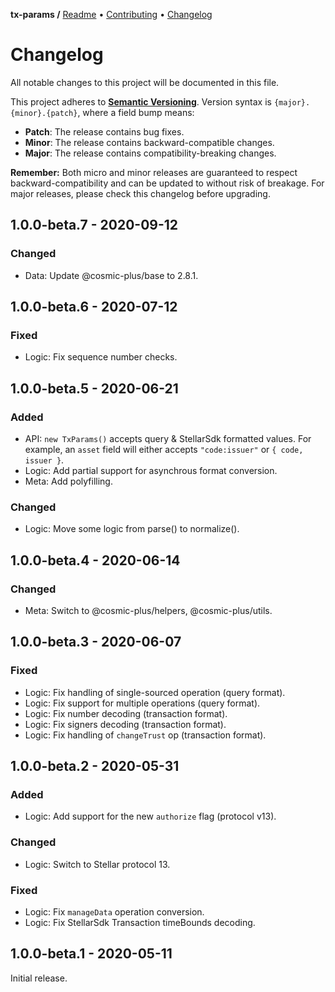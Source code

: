 **tx-params /**
[Readme](https://cosmic.plus/#view:js-tx-params)
• [Contributing](https://cosmic.plus/#view:js-tx-params/CONTRIBUTING)
• [Changelog](https://cosmic.plus/#view:js-tx-params/CHANGELOG)

# Changelog

All notable changes to this project will be documented in this file.

This project adheres to **[Semantic
Versioning](https://semver.org/spec/v2.0.0.html)**. Version syntax is
`{major}.{minor}.{patch}`, where a field bump means:

- **Patch**: The release contains bug fixes.
- **Minor**: The release contains backward-compatible changes.
- **Major**: The release contains compatibility-breaking changes.

**Remember:** Both micro and minor releases are guaranteed to respect
backward-compatibility and can be updated to without risk of breakage. For major
releases, please check this changelog before upgrading.

## 1.0.0-beta.7 - 2020-09-12

### Changed

- Data: Update @cosmic-plus/base to 2.8.1.

## 1.0.0-beta.6 - 2020-07-12

### Fixed

- Logic: Fix sequence number checks.

## 1.0.0-beta.5 - 2020-06-21

### Added

- API: `new TxParams()` accepts query & StellarSdk formatted values. For
  example, an `asset` field will either accepts `"code:issuer"` or `{ code, issuer }`.
- Logic: Add partial support for asynchrous format conversion.
- Meta: Add polyfilling.

### Changed

- Logic: Move some logic from parse() to normalize().

## 1.0.0-beta.4 - 2020-06-14

### Changed

- Meta: Switch to @cosmic-plus/helpers, @cosmic-plus/utils.

## 1.0.0-beta.3 - 2020-06-07

### Fixed

- Logic: Fix handling of single-sourced operation (query format).
- Logic: Fix support for multiple operations (query format).
- Logic: Fix number decoding (transaction format).
- Logic: Fix signers decoding (transaction format).
- Logic: Fix handling of `changeTrust` op (transaction format).

## 1.0.0-beta.2 - 2020-05-31

### Added

- Logic: Add support for the new `authorize` flag (protocol v13).

### Changed

- Logic: Switch to Stellar protocol 13.

### Fixed

- Logic: Fix `manageData` operation conversion.
- Logic: Fix StellarSdk Transaction timeBounds decoding.

## 1.0.0-beta.1 - 2020-05-11

Initial release.
